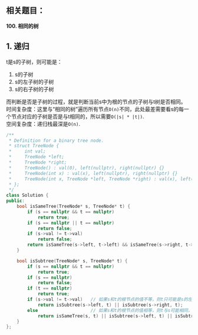 ## 相关题目：
**100. 相同的树**  
  
## 1. 递归
t是s的子树，则可能是：  
1. s的子树
2. s的左子树的子树
3. s的右子树的子树
  
而判断是否是子树的过程，就是判断当前s中为根的节点的子树与t树是否相同。  
时间复杂度：这里与“相同的树”遍历所有节点`O(n)`不同，此处最差需要看s的每一个节点对应的子树是否是与t相同的，所以需要`O(|s| * |t|)`.  
空间复杂度：递归栈最深是`O(n)`.  
```cpp
/**
 * Definition for a binary tree node.
 * struct TreeNode {
 *     int val;
 *     TreeNode *left;
 *     TreeNode *right;
 *     TreeNode() : val(0), left(nullptr), right(nullptr) {}
 *     TreeNode(int x) : val(x), left(nullptr), right(nullptr) {}
 *     TreeNode(int x, TreeNode *left, TreeNode *right) : val(x), left(left), right(right) {}
 * };
 */
class Solution {
public:
    bool isSameTree(TreeNode* s, TreeNode* t) {
        if (s == nullptr && t == nullptr)
            return true;
        if (s == nullptr || t == nullptr)
            return false;
        if (s->val != t->val)
            return false;
        return isSameTree(s->left, t->left) && isSameTree(s->right, t->right);
    }

    bool isSubtree(TreeNode* s, TreeNode* t) {
        if (s == nullptr && t == nullptr)
            return true;
        if (s == nullptr)
            return false;
        if (t == nullptr)
            return true;
        if (s->val != t->val)   // 如果s和t的根节点的值不等，则t只可能是s的左或右子树的子树
            return isSubtree(s->left, t) || isSubtree(s->right, t);
        else                    // 如果s和t的根节点的值相等，则t与s可能相同，而如果不同则只可能是s的左或右子树的子树
            return isSameTree(s, t) || isSubtree(s->left, t) || isSubtree(s->right, t);
    }
};
```
